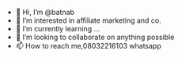 - 👋 Hi, I’m @batnab
- 👀 I’m interested in affiliate marketing and co.
- 🌱 I’m currently learning ...
- 💞️ I’m looking to collaborate on anything possible 
- 📫 How to reach me,08032216103 whatsapp

<!---
batnab/batnab is a ✨ special ✨ repository because its `README.md` (this file) appears on your GitHub profile.
You can click the Preview link to take a look at your changes.
--->
